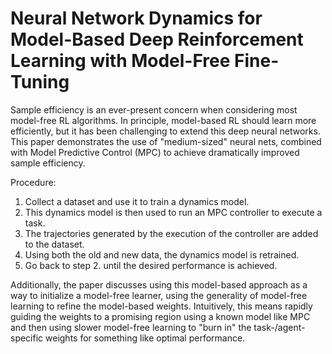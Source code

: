 # Neural Network Dynamics for Model-Based Deep Reinforcement Learning with Model-Free Fine-Tuning

Sample efficiency is an ever-present concern when considering most model-free RL algorithms. In principle, model-based RL should learn more efficiently, but it has been challenging to extend this deep neural networks. This paper demonstrates the use of "medium-sized" neural nets, combined with Model Predictive Control (MPC) to achieve dramatically improved sample efficiency.

Procedure:
  1. Collect a dataset and use it to train a dynamics model.
  2. This dynamics model is then used to run an MPC controller to execute a task.
  3. The trajectories generated by the execution of the controller are added to the dataset.
  4. Using both the old and new data, the dynamics model is retrained.
  5. Go back to step 2. until the desired performance is achieved.

Additionally, the paper discusses using this model-based approach as a way to initialize a model-free learner, using the generality of model-free learning to refine the model-based weights. Intuitively, this means rapidly guiding the weights to a promising region using a known model like MPC and then using slower model-free learning to "burn in" the task-/agent-specific weights for something like optimal performance.
